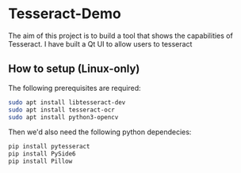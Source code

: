 
# Tesseract-Demo

The aim of this project is to build a tool that shows the capabilities of Tesseract. I have built a Qt UI to allow users to tesseract


## How to setup (Linux-only)

The following prerequisites are required:

```bash
sudo apt install libtesseract-dev
sudo apt install tesseract-ocr
sudo apt install python3-opencv
```

Then we'd also need the following python dependecies:

```bash
pip install pytesseract
pip install PySide6
pip install Pillow
```
